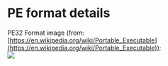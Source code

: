 # PE format details

PE32 Format image (from: [https://en.wikipedia.org/wiki/Portable_Executable](https://en.wikipedia.org/wiki/Portable_Executable)):  
![](./images/pe32.svg)